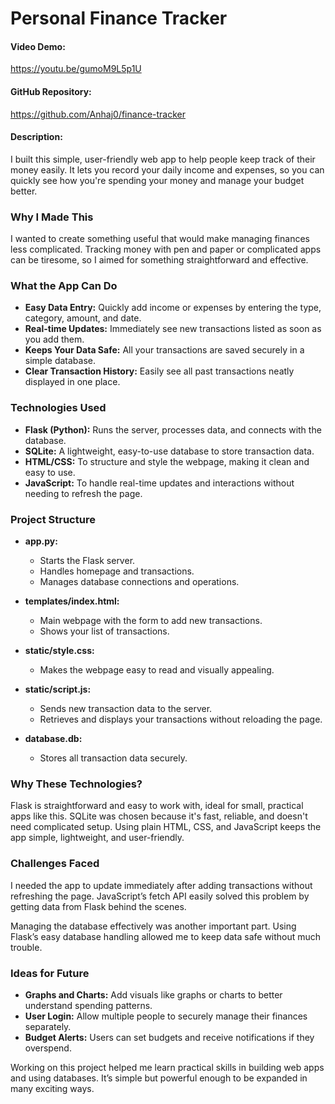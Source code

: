 # Personal Finance Tracker

#### Video Demo:
https://youtu.be/gumoM9L5p1U


#### GitHub Repository:
https://github.com/Anhaj0/finance-tracker

#### Description:

I built this simple, user-friendly web app to help people keep track of their money easily. It lets you record your daily income and expenses, so you can quickly see how you're spending your money and manage your budget better.

### Why I Made This

I wanted to create something useful that would make managing finances less complicated. Tracking money with pen and paper or complicated apps can be tiresome, so I aimed for something straightforward and effective.

### What the App Can Do

- **Easy Data Entry:** Quickly add income or expenses by entering the type, category, amount, and date.
- **Real-time Updates:** Immediately see new transactions listed as soon as you add them.
- **Keeps Your Data Safe:** All your transactions are saved securely in a simple database.
- **Clear Transaction History:** Easily see all past transactions neatly displayed in one place.

### Technologies Used

- **Flask (Python):** Runs the server, processes data, and connects with the database.
- **SQLite:** A lightweight, easy-to-use database to store transaction data.
- **HTML/CSS:** To structure and style the webpage, making it clean and easy to use.
- **JavaScript:** To handle real-time updates and interactions without needing to refresh the page.

### Project Structure

- **app.py:**
  - Starts the Flask server.
  - Handles homepage and transactions.
  - Manages database connections and operations.

- **templates/index.html:**
  - Main webpage with the form to add new transactions.
  - Shows your list of transactions.

- **static/style.css:**
  - Makes the webpage easy to read and visually appealing.

- **static/script.js:**
  - Sends new transaction data to the server.
  - Retrieves and displays your transactions without reloading the page.

- **database.db:**
  - Stores all transaction data securely.

### Why These Technologies?

Flask is straightforward and easy to work with, ideal for small, practical apps like this. SQLite was chosen because it's fast, reliable, and doesn't need complicated setup. Using plain HTML, CSS, and JavaScript keeps the app simple, lightweight, and user-friendly.

### Challenges Faced

I needed the app to update immediately after adding transactions without refreshing the page. JavaScript’s fetch API easily solved this problem by getting data from Flask behind the scenes.

Managing the database effectively was another important part. Using Flask’s easy database handling allowed me to keep data safe without much trouble.

### Ideas for Future

- **Graphs and Charts:** Add visuals like graphs or charts to better understand spending patterns.
- **User Login:** Allow multiple people to securely manage their finances separately.
- **Budget Alerts:** Users can set budgets and receive notifications if they overspend.

Working on this project helped me learn practical skills in building web apps and using databases. It’s simple but powerful enough to be expanded in many exciting ways.
